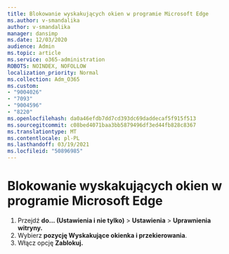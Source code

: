 ```yaml
---
title: Blokowanie wyskakujących okien w programie Microsoft Edge
ms.author: v-smandalika
author: v-smandalika
manager: dansimp
ms.date: 12/03/2020
audience: Admin
ms.topic: article
ms.service: o365-administration
ROBOTS: NOINDEX, NOFOLLOW
localization_priority: Normal
ms.collection: Adm_O365
ms.custom:
- "9004026"
- "7093"
- "9004596"
- "8220"
ms.openlocfilehash: da0a46efdb7dd7cd393dc69daddecaf5f915f513
ms.sourcegitcommit: c08bed4071baa3bb5879496df3ed44fb828c8367
ms.translationtype: MT
ms.contentlocale: pl-PL
ms.lasthandoff: 03/19/2021
ms.locfileid: "50896985"
---
```

# <a name="block-pop-up-windows-in-microsoft-edge"></a>Blokowanie wyskakujących okien w programie Microsoft Edge

1. Przejdź **do... (Ustawienia i nie tylko)**  >  **Ustawienia**  >  **Uprawnienia witryny.**
2. Wybierz **pozycję Wyskakujące okienka i przekierowania**.
3. Włącz opcję **Zablokuj.**